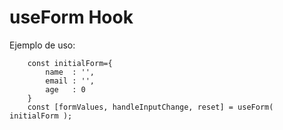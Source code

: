 # useForm Hook

Ejemplo de uso:

```
    const initialForm={
        name  : '',
        email : '',
        age   : 0
    }
    const [formValues, handleInputChange, reset] = useForm( initialForm );
```
